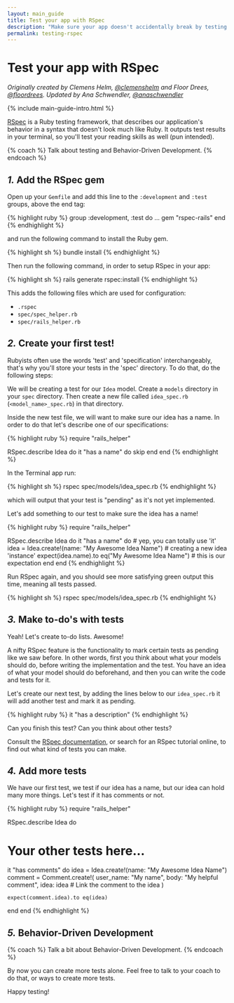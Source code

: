 ```yaml
---
layout: main_guide
title: Test your app with RSpec
description: "Make sure your app doesn't accidentally break by testing it using RSpec."
permalink: testing-rspec
---
```


# Test your app with RSpec

*Originally created by Clemens Helm, [@clemenshelm](https://twitter.com/clemenshelm) and Floor Drees, [@floordrees](https://twitter.com/floordrees). Updated by Ana Schwendler, [@anaschwendler](https://twitter.com/anaschwendler)*

{% include main-guide-intro.html %}

[RSpec](https://rspec.info/) is a Ruby testing framework, that describes our application's behavior in a syntax that doesn't look much like Ruby. It outputs test results in your terminal, so you'll test your reading skills as well (pun intended).

{% coach %}
Talk about testing and Behavior-Driven Development.
{% endcoach %}

## *1.* Add the RSpec gem

Open up your `Gemfile` and add this line to the `:development` and `:test` groups, above the end tag:

{% highlight ruby %}
group :development, :test do
  ...
  gem "rspec-rails"
end
{% endhighlight %}

and run the following command to install the Ruby gem.

{% highlight sh %}
bundle install
{% endhighlight %}

Then run the following command, in order to setup RSpec in your app:

{% highlight sh %}
rails generate rspec:install
{% endhighlight %}

This adds the following files which are used for configuration:

- `.rspec`
- `spec/spec_helper.rb`
- `spec/rails_helper.rb`

## *2.* Create your first test!

Rubyists often use the words 'test' and 'specification' interchangeably, that's why you'll store your tests in the 'spec' directory.
To do that, do the following steps:

We will be creating a test for our `Idea` model. Create a `models` directory in your `spec` directory. Then create a new file called `idea_spec.rb` (`<model_name>_spec.rb`) in that directory.

Inside the new test file, we will want to make sure our idea has a name. In order to do that let's describe one of our specifications:

{% highlight ruby %}
require "rails_helper"

RSpec.describe Idea do
  it "has a name" do
    skip
  end
end
{% endhighlight %}

In the Terminal app run:

{% highlight sh %}
rspec spec/models/idea_spec.rb
{% endhighlight %}

which will output that your test is "pending" as it's not yet implemented.

Let's add something to our test to make sure the idea has a name!

{% highlight ruby %}
require "rails_helper"

RSpec.describe Idea do
  it "has a name" do # yep, you can totally use 'it'
    idea = Idea.create!(name: "My Awesome Idea Name") # creating a new idea 'instance'
    expect(idea.name).to eq("My Awesome Idea Name") # this is our expectation
  end
end
{% endhighlight %}

Run RSpec again, and you should see more satisfying green output this time, meaning all tests passed.

{% highlight sh %}
rspec spec/models/idea_spec.rb
{% endhighlight %}

## *3.* Make to-do's with tests

Yeah! Let's create to-do lists. Awesome!

A nifty RSpec feature is the functionality to mark certain tests as pending like we saw before. In other words, first you think about what your models should do, before writing the implementation and the test. You have an idea of what your model should do beforehand, and then you can write the code and tests for it.

Let's create our next test, by adding the lines below to our `idea_spec.rb` it will add another test and mark it as pending.

{% highlight ruby %}
it "has a description"
{% endhighlight %}

Can you finish this test? Can you think about other tests?

Consult the [RSpec documentation](https://rspec.info/documentation/), or search for an RSpec tutorial online, to find out what kind of tests you can make.

## *4.* Add more tests

We have our first test, we test if our idea has a name, but our idea can hold many more things. Let's test if it has comments or not.

{% highlight ruby %}
require "rails_helper"

RSpec.describe Idea do
  # Your other tests here...

  it "has comments" do
    idea = Idea.create!(name: "My Awesome Idea Name")
    comment = Comment.create!(
      user_name: "My name",
      body: "My helpful comment",
      idea: idea # Link the comment to the idea
    )

    expect(comment.idea).to eq(idea)
  end
end
{% endhighlight %}

## *5.* Behavior-Driven Development

{% coach %}
Talk a bit about Behavior-Driven Development.
{% endcoach %}

By now you can create more tests alone. Feel free to talk to your coach to do that, or ways to create more tests.

Happy testing!
